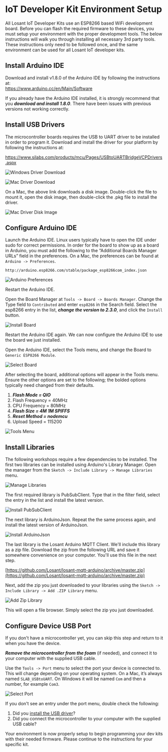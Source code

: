# IoT Developer Kit Environment Setup

All Losant IoT Developer Kits use an ESP8266 based WiFi development board. Before you can flash the required firmware to these devices, you must setup your environment with the proper development tools. The below instructions will walk you through installing all necessary 3rd party tools. These instructions only need to be followed once, and the same environment can be used for all Losant IoT developer kits.

## Install Arduino IDE

Download and install v1.8.0 of the Arduino IDE by following the instructions at:  
<a href="https://www.arduino.cc/en/Main/Software" target="_blank">https://www.arduino.cc/en/Main/Software</a>

If you already have the Arduino IDE installed, it is strongly recommend that you ***download and install 1.8.0***. There have been issues with previous versions not working correctly.

## Install USB Drivers

The microcontroller boards requires the USB to UART driver to be installed in order to program it. Download and install the driver for your platform by following the instructions at:

<a href="https://www.silabs.com/products/mcu/Pages/USBtoUARTBridgeVCPDrivers.aspx" target="_blank">https://www.silabs.com/products/mcu/Pages/USBtoUARTBridgeVCPDrivers.aspx</a>

![Windows Driver Download](/images/getting-started/losant-iot-dev-kits/environment-setup/uart-driver-windows.png "Windows Download")

![Mac Driver Download](/images/getting-started/losant-iot-dev-kits/environment-setup/uart-driver-mac.png "Mac Driver Download")

On a Mac, the above link downloads a disk image. Double-click the file to mount it, open the disk image, then double-click the .pkg file to install the driver.

![Mac Driver Disk Image](/images/getting-started/losant-iot-dev-kits/environment-setup/mac-driver-disk-image.png "Mac Driver Disk Image")

## Configure Arduino IDE

Launch the Arduino IDE. Linux users typically have to open the IDE under sudo for correct permissions. In order for the board to show up as a board in Arduino, you must add the following to the “Additional Boards Manager URLs” field in the preferences. On a Mac, the preferences can be found at `Arduino -> Preferences`.

```text
http://arduino.esp8266.com/stable/package_esp8266com_index.json
```

![Arduino Preferences](/images/getting-started/losant-iot-dev-kits/environment-setup/arduino-preferences.png "Arduino Preferences")

Restart the Arduino IDE.

Open the Board Manager at `Tools -> Board -> Boards Manager`. Change the Type field to `Contributed` and enter `esp8266` in the Search field. Select the esp8266 entry in the list, ***change the version to 2.3.0***, and click the `Install` button.

![Install Board](/images/getting-started/losant-iot-dev-kits/environment-setup/install-board.png "Install Board")

Restart the Arduino IDE again. We can now configure the Arduino IDE to use the board we just installed.

Open the Arduino IDE, select the Tools menu, and change the Board to `Generic ESP8266 Module`.

![Select Board](/images/getting-started/losant-iot-dev-kits/environment-setup/select-board.png "Select Board")

After selecting the board, additional options will appear in the Tools menu. Ensure the other options are set to the following; the bolded options typically need changed from their defaults.

1. ***Flash Mode = QIO***
1. Flash Frequency = 40MHz
1. CPU Frequency = 80MHz
1. ***Flash Size = 4M 1M SPIFFS***
1. ***Reset Method = nodemcu***
1. Upload Speed = 115200

![Tools Menu](/images/getting-started/losant-iot-dev-kits/environment-setup/tools-menu.png "Tools Menu")

## Install Libraries

The following workshops require a few dependencies to be installed. The first two libraries can be installed using Arduino's Library Manager. Open the manager from the `Sketch -> Include Library -> Manage Libraries` menu.

![Manage Libraries](/images/getting-started/losant-iot-dev-kits/environment-setup/manage-libraries.png "Manage Libraries")

The first required library is PubSubClient. Type that in the filter field, select the entry in the list and install the latest version.

![Install PubSubClient](/images/getting-started/losant-iot-dev-kits/environment-setup/install-pubsubclient.png "Install PubSubClient")

The next library is ArduinoJson. Repeat the the same process again, and install the latest version of ArduinoJson.

![Install ArduinoJson](/images/getting-started/losant-iot-dev-kits/environment-setup/install-arduinojson.png "Install ArduinoJson")

The last library is the Losant Arduino MQTT Client. We'll include this library as a zip file. Download the zip from the following URL and save it somewhere convenience on your computer. You'll use this file in the next step.

[https://github.com/Losant/losant-mqtt-arduino/archive/master.zip](https://github.com/Losant/losant-mqtt-arduino/archive/master.zip)

Next, add the zip you just downloaded to your libraries using the `Sketch -> Include Library -> Add .ZIP Library` menu.

![Add Zip Library](/images/getting-started/losant-iot-dev-kits/environment-setup/add-zip-library-menu.png "Add Zip Library")

This will open a file browser. Simply select the zip you just downloaded.

## Configure Device USB Port

If you don't have a microcontroller yet, you can skip this step and return to it when you have the device.

***Remove the microcontroller from the foam*** (if needed), and connect it to your computer with the supplied USB cable.

Use the `Tools -> Port` menu to select the port your device is connected to. This will change depending on your operating system. On a Mac, it’s always named `SLAB_USBtoUART`. On Windows it will be named `Com` and then a number, for example `Com3`.

![Select Port](/images/getting-started/losant-iot-dev-kits/environment-setup/select-port.png "Select Port")

If you don't see an entry under the port menu, double check the following:

1. Did you [install the USB driver](/getting-started/losant-iot-dev-kits/environment-setup/#install-usb-drivers)?
1. Did you connect the microcontroller to your computer with the supplied USB cable?

Your environment is now properly setup to begin programming your dev kits with their needed firmware. Please continue to the instructions for your specific kit.
